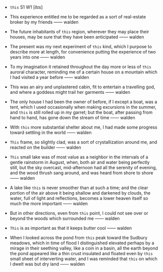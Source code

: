 - `this` S1 W1 [ðɪs]



-  This experience entitled me to be regarded as a sort of real-estate broker by my friends —— walden

-  The future inhabitants of `this` region, wherever they may place their houses, may be sure that they have been anticipated —— walden

- The present was my next experiment of `this` kind, which I purpose to describe more at length, for convenience putting the experience of two years into one —— walden

-  To my imagination it retained throughout the day more or less of `this` auroral character, reminding me of a certain house on a mountain which I had visited a year before —— walden

-  This was an airy and unplastered cabin, fit to entertain a travelling god, and where a goddess might trail her garments —— walden

- The only house I had been the owner of before, if I except a boat, was a tent, which I used occasionally when making excursions in the summer, and `this` is still rolled up in my garret; but the boat, after passing from hand to hand, has gone down the stream of time —— walden

-  With `this` more substantial shelter about me, I had made some progress toward settling in the world —— walden

-  `This` frame, so slightly clad, was a sort of crystallization around me, and reacted on the builder —— walden

- `This` small lake was of most value as a neighbor in the intervals of a gentle rainstorm in August, when, both air and water being perfectly still, but the sky overcast, mid-afternoon had all the serenity of evening, and the wood thrush sang around, and was heard from shore to shore —— walden

-  A lake like `this` is never smoother than at such a time; and the clear portion of the air above it being shallow and darkened by clouds, the water, full of light and reflections, becomes a lower heaven itself so much the more important —— walden

-  But in other directions, even from `this` point, I could not see over or beyond the woods which surrounded me —— walden

-  `This` is as important as that it keeps butter cool —— walden

-  When I looked across the pond from `this` peak toward the Sudbury meadows, which in time of flood I distinguished elevated perhaps by a mirage in their seething valley, like a coin in a basin, all the earth beyond the pond appeared like a thin crust insulated and floated even by `this` small sheet of interverting water, and I was reminded that `this` on which I dwelt was but dry land —— walden